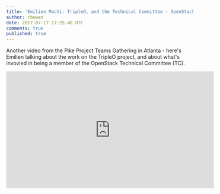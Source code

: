 ```yaml
---
title: 'Emilien Machi: TripleO, and the Technical Committee - OpenStack PTG'
author: rbowen
date: 2017-07-17 17:25:46 UTC
comments: true
published: true
---
```


Another video from the Pike Project Teams Gathering in Atlanta - here's Emilien talking about the work on the TripleO project, and about what's invovled in being a member of the OpenStack Technical Committee (TC).

<iframe width="560" height="315" src="https://www.youtube.com/embed/89f4UkqlPhY?list=PLOuHvpVx7kYksG0NFaCaQsSkrUlj3Oq4S" frameborder="0" allowfullscreen></iframe>

